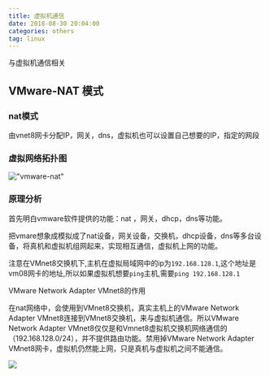 ```yaml
---
title: 虚拟机通信
date: 2018-08-30 20:04:00
categories: others
tag: linux
---
```


与虚拟机通信相关

<!-- more -->

## VMware-NAT 模式

### nat模式

由vnet8网卡分配IP，网关，dns，虚拟机也可以设置自己想要的IP，指定的网段

### 虚拟网络拓扑图



!["vmware-nat"](vm-nat.png)



### 原理分析

首先明白vmware软件提供的功能：nat ，网关，dhcp，dns等功能。

把vmare想象成模拟成了nat设备，网关设备，交换机，dhcp设备，dns等多台设备，将真机和虚拟机组网起来，实现相互通信，虚拟机上网的功能。

注意在VMnet8交换机下,主机在虚拟局域网中的ip为`192.168.128.1`,这个地址是vm08网卡的地址,所以如果虚拟机想要`ping`主机,需要`ping 192.168.128.1`

VMware Network Adapter VMnet8的作用 

在nat网络中，会使用到VMnet8交换机，真实主机上的VMware Network Adapter VMnet8连接到VMnet8交换机，来与虚拟机通信。所以VMware Network Adapter VMnet8仅仅是和Vmnet8虚拟机交换机网络通信的（192.168.128.0/24），并不提供路由功能。禁用掉VMware Network Adapter VMnet8网卡，虚拟机仍然能上网，只是真机与虚拟机之间不能通信。 



![](vm-nat2.jpg)



